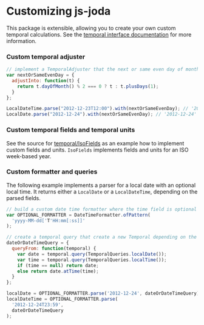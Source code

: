 # Customizing js-joda

This package is extensible, allowing you to create your own custom temporal calculations. See the [temporal interface documentation](https://github.com/js-joda/js-joda/blob/main/docs/class/packages/core/src/temporal/Temporal.js~Temporal.html) for more information.

### Custom temporal adjuster

```javascript
// implement a TemporalAdjuster that the next or same even day of month
var nextOrSameEvenDay = {
  adjustInto: function(t) {
    return t.dayOfMonth() % 2 === 0 ? t : t.plusDays(1);
  }
};

LocalDateTime.parse("2012-12-23T12:00").with(nextOrSameEvenDay); // '2012-12-24T12:00'
LocalDate.parse("2012-12-24").with(nextOrSameEvenDay); // '2012-12-24'
```

### Custom temporal fields and temporal units

See the source for [temporal/IsoFields](https://github.com/js-joda/js-joda/blob/main/packages/core/src/temporal/IsoFields.js) as an example how to implement custom fields and units. `IsoFields` implements fields and units for an ISO week-based year.

### Custom formatter and queries

The following example implements a parser for a local date with an optional local time. It returns either a `LocalDate` or a `LocalDateTime`, depending on the parsed fields.

```javascript
// build a custom date time formatter where the time field is optional
var OPTIONAL_FORMATTER = DateTimeFormatter.ofPattern(
  'yyyy-MM-dd['T'HH:mm[:ss]]'
);

// create a temporal query that create a new Temporal depending on the existing fields
dateOrDateTimeQuery = {
  queryFrom: function(temporal) {
    var date = temporal.query(TemporalQueries.localDate());
    var time = temporal.query(TemporalQueries.localTime());
    if (time == null) return date;
    else return date.atTime(time);
  }
};

localDate = OPTIONAL_FORMATTER.parse('2012-12-24', dateOrDateTimeQuery);
localDateTime = OPTIONAL_FORMATTER.parse(
  '2012-12-24T23:59',
  dateOrDateTimeQuery
);
```
